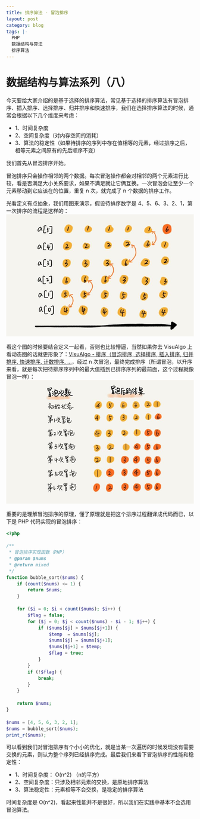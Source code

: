 ```yaml
---
title: 排序算法 - 冒泡排序
layout: post
category: blog
tags: |-
  PHP
  数据结构与算法
  排序算法
---
```


# 数据结构与算法系列（八）
今天要给大家介绍的是基于选择的排序算法，常见基于选择的排序算法有冒泡排序、插入排序、选择排序、归并排序和快速排序，我们在选择排序算法的时候，通常会根据以下几个维度来考虑：

- 1、时间复杂度
- 2、空间复杂度（对内存空间的消耗）
- 3、算法的稳定性（如果待排序的序列中存在值相等的元素，经过排序之后，相等元素之间原有的先后顺序不变）

我们首先从冒泡排序开始。

冒泡排序只会操作相邻的两个数据。每次冒泡操作都会对相邻的两个元素进行比较，看是否满足大小关系要求，如果不满足就让它俩互换。一次冒泡会让至少一个元素移动到它应该在的位置，重复 n 次，就完成了 n 个数据的排序工作。

光看定义有点抽象，我们用图来演示，假设待排序数字是 4、5、6、3、2、1，第一次排序的流程是这样的：
![](/assets/post/Fu3fHyCEEeb5taZJ1ay4UxYFtrQj.jpeg)

看这个图的时候要结合定义一起看，否则也比较懵逼，当然如果你去 VisuAlgo 上看动态图的话就更形象了：[VisuAlgo - 排序（冒泡排序, 选择排序, 插入排序, 归并排序, 快速排序, 计数排序, ...](https://visualgo.net/zh/sorting)，经过 n 次冒泡，最终完成排序（所谓冒泡，以升序来看，就是每次把待排序序列中的最大值插到已排序序列的最前面，这个过程就像冒泡一样）： 
![](/assets/post/Fm23-ln4Glx0zwGxO3gP8_QYZz1m.jpeg)

重要的是理解冒泡排序的原理，懂了原理就是把这个排序过程翻译成代码而已，以下是 PHP 代码实现的冒泡排序：
```php
<?php

/**
 * 冒泡排序实现函数（PHP）
 * @param $nums
 * @return mixed
 */
function bubble_sort($nums) {
    if (count($nums) <= 1) {
        return $nums;
    }

    for ($i = 0; $i < count($nums); $i++) {
        $flag = false;
        for ($j = 0; $j < count($nums) - $i - 1; $j++) {
            if ($nums[$j] > $nums[$j+1]) {
                $temp  = $nums[$j];
                $nums[$j] = $nums[$j+1];
                $nums[$j+1] = $temp;
                $flag = true;
            }
        }
        if (!$flag) {
            break;
        }
    }

    return $nums;
}

$nums = [4, 5, 6, 3, 2, 1];
$nums = bubble_sort($nums);
print_r($nums);
```
可以看到我们对冒泡排序有个小小的优化，就是当某一次遍历的时候发现没有需要交换的元素，则认为整个序列已经排序完成。最后我们来看下冒泡排序的性能和稳定性：

- 1、时间复杂度： O(n^2) （n的平方）
- 2、空间复杂度：只涉及相邻元素的交换，是原地排序算法
- 3、算法稳定性：元素相等不会交换，是稳定的排序算法

时间复杂度是 O(n^2)，看起来性能并不是很好，所以我们在实践中基本不会选用冒泡算法。